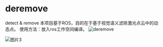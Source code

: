 # deremove
detect & remove
本项目基于ROS，目的在于基于视觉语义滤除激光点云中的动态点。
使用方法：放入ros工作空间编译。
![deremove](https://user-images.githubusercontent.com/42105276/189855013-44142777-d37d-41f8-b9e1-be1d35981d7a.png)

![图片3](https://user-images.githubusercontent.com/42105276/189471492-9e1b5675-ea8e-4e4b-9252-b13b59cfb2c2.png)
